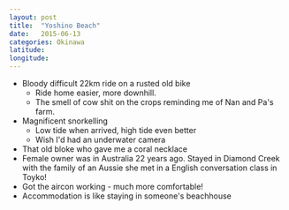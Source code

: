 ```yaml
---
layout: post
title:  "Yoshino Beach"
date:   2015-06-13
categories: Okinawa
latitude:
longitude:
---
```


- Bloody difficult 22km ride on a rusted old bike
  - Ride home easier, more downhill.
  - The smell of cow shit on the crops reminding me of Nan and Pa's farm.
- Magnificent snorkelling
  - Low tide when arrived, high tide even better
  - Wish I'd had an underwater camera
- That old bloke who gave me a coral necklace
- Female owner was in Australia 22 years ago. Stayed in Diamond Creek with the family of an Aussie she met in a English conversation class in Toyko!
- Got the aircon working - much more comfortable!
- Accommodation is like staying in someone's beachhouse
